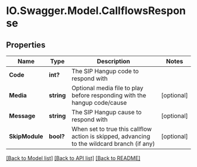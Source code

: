 # IO.Swagger.Model.CallflowsResponse
## Properties

Name | Type | Description | Notes
------------ | ------------- | ------------- | -------------
**Code** | **int?** | The SIP Hangup code to respond with | 
**Media** | **string** | Optional media file to play before responding with the hangup code/cause | [optional] 
**Message** | **string** | The SIP Hangup cause to respond with | [optional] 
**SkipModule** | **bool?** | When set to true this callflow action is skipped, advancing to the wildcard branch (if any) | [optional] 

[[Back to Model list]](../README.md#documentation-for-models) [[Back to API list]](../README.md#documentation-for-api-endpoints) [[Back to README]](../README.md)

